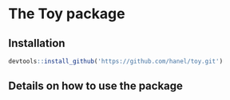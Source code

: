 The Toy package
================

## Installation

``` r
devtools::install_github('https://github.com/hanel/toy.git')
```

## Details on how to use the package
